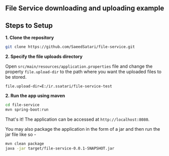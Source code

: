 ## File Service downloading and uploading example

## Steps to Setup

**1. Clone the repository** 

```bash
git clone https://github.com/SaeedSatari/file-service.git
```

**2. Specify the file uploads directory**

Open `src/main/resources/application.properties` file and change the property `file.upload-dir` to the path where you want the uploaded files to be stored.

```
file.upload-dir=E:/ir.ssatari/file-service-test
```

**2. Run the app using maven**

```bash
cd file-service
mvn spring-boot:run
```

That's it! The application can be accessed at `http://localhost:8080`.

You may also package the application in the form of a jar and then run the jar file like so -

```bash
mvn clean package
java -jar target/file-service-0.0.1-SNAPSHOT.jar
```